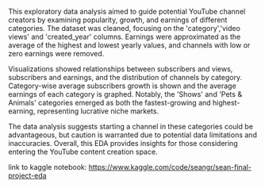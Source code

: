 
This exploratory data analysis aimed to guide potential YouTube channel creators by examining popularity, growth, and earnings of different categories. The dataset was cleaned, focusing on the 'category','video views' and 'created_year' columns. Earnings were approximated as the average of the highest and lowest yearly values, and channels with low or zero earnings were removed.

Visualizations showed relationships between subscribers and views, subscribers and earnings, and the distribution of channels by category. Category-wise average subscribers growth is shown and the average earnings of each category is graphed.
Notably, the 'Shows' and 'Pets & Animals' categories emerged as both the fastest-growing and highest-earning, representing lucrative niche markets.

The data analysis suggests starting a channel in these categories could be advantageous, but caution is warranted due to potential data limitations and inaccuracies. Overall, this EDA provides insights for those considering entering the YouTube content creation space.

link to kaggle notebook: https://www.kaggle.com/code/seangr/sean-final-project-eda

